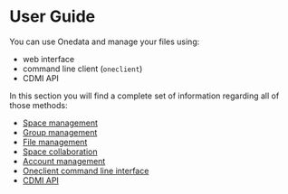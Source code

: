 # User Guide

You can use Onedata and manage your files using:
* web interface
* command line client (`oneclient`)
* CDMI API

In this section you will find a complete set of information regarding all of those methods:
* [Space management](using_onedata/space_management.md)
* [Group management](using_onedata/group_management.md)
* [File management](using_onedata/file_management.md)
* [Space collaboration](using_onedata/space_collaboration.md)
* [Account management](using_onedata/account_management.md)
* [Oneclient command line interface](using_onedata/oneclient.md)
* [CDMI API](advanced/cdmi.md)


